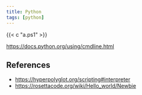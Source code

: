 ```yaml
---
title: Python
tags: [python]
---
```


{{< c "a.ps1" >}}

<https://docs.python.org/using/cmdline.html>

## References

- <https://hyperpolyglot.org/scripting#interpreter>
- <https://rosettacode.org/wiki/Hello_world/Newbie>
